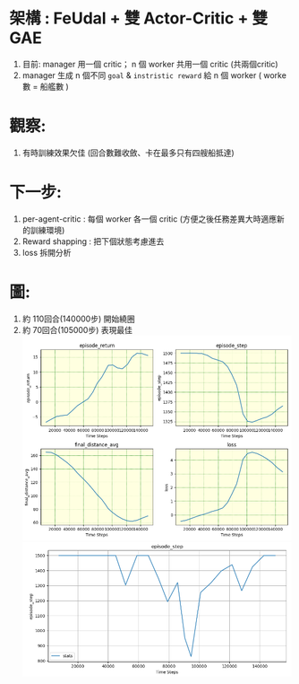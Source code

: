 # 架構 : FeUdal + 雙 Actor-Critic + 雙 GAE
1. 目前: manager 用一個 critic； n 個 worker 共用一個 critic (共兩個critic)
2. manager 生成 n 個不同 `goal` & `instristic reward` 給 n 個 worker ( worke數 = 船艦數 )

# 觀察:
1. 有時訓練效果欠佳 (回合數難收斂、卡在最多只有四艘船抵達)

# 下一步:
1. per-agent-critic : 每個 worker 各一個 critic (方便之後任務差異大時適應新的訓練環境)
2. Reward shapping : 把下個狀態考慮進去
3. loss 拆開分析

# 圖:
1. 約 110回合(140000步) 開始繞圈
2. 約 70回合(105000步) 表現最佳
![image](https://github.com/Yuu-Hsuan/CMO/blob/main/5vs5_new/0709_1035/graph/1.png)
![image](https://github.com/Yuu-Hsuan/CMO/blob/main/5vs5_new/0709_1035/graph/2.png)

